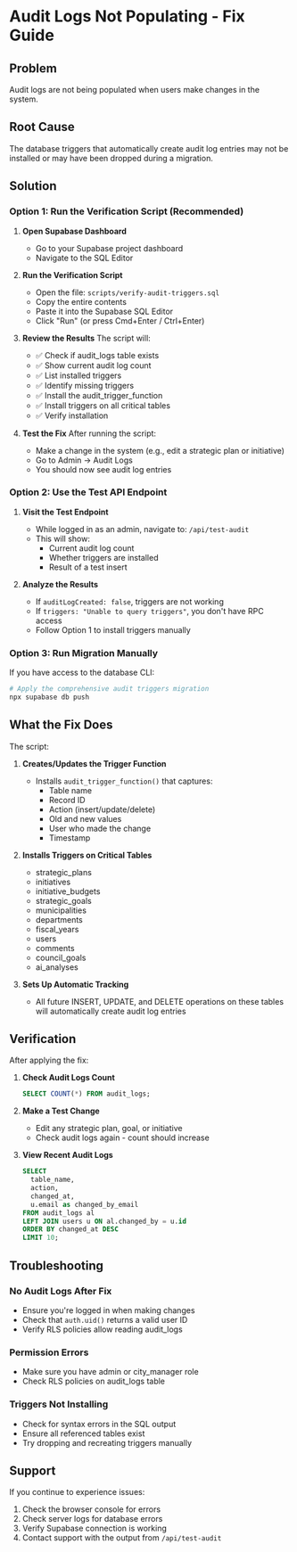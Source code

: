 # Audit Logs Not Populating - Fix Guide

## Problem
Audit logs are not being populated when users make changes in the system.

## Root Cause
The database triggers that automatically create audit log entries may not be installed or may have been dropped during a migration.

## Solution

### Option 1: Run the Verification Script (Recommended)

1. **Open Supabase Dashboard**
   - Go to your Supabase project dashboard
   - Navigate to the SQL Editor

2. **Run the Verification Script**
   - Open the file: `scripts/verify-audit-triggers.sql`
   - Copy the entire contents
   - Paste it into the Supabase SQL Editor
   - Click "Run" (or press Cmd+Enter / Ctrl+Enter)

3. **Review the Results**
   The script will:
   - ✅ Check if audit_logs table exists
   - ✅ Show current audit log count
   - ✅ List installed triggers
   - ✅ Identify missing triggers
   - ✅ Install the audit_trigger_function
   - ✅ Install triggers on all critical tables
   - ✅ Verify installation

4. **Test the Fix**
   After running the script:
   - Make a change in the system (e.g., edit a strategic plan or initiative)
   - Go to Admin → Audit Logs
   - You should now see audit log entries

### Option 2: Use the Test API Endpoint

1. **Visit the Test Endpoint**
   - While logged in as an admin, navigate to: `/api/test-audit`
   - This will show:
     - Current audit log count
     - Whether triggers are installed
     - Result of a test insert

2. **Analyze the Results**
   - If `auditLogCreated: false`, triggers are not working
   - If `triggers: "Unable to query triggers"`, you don't have RPC access
   - Follow Option 1 to install triggers manually

### Option 3: Run Migration Manually

If you have access to the database CLI:

```bash
# Apply the comprehensive audit triggers migration
npx supabase db push
```

## What the Fix Does

The script:

1. **Creates/Updates the Trigger Function**
   - Installs `audit_trigger_function()` that captures:
     - Table name
     - Record ID
     - Action (insert/update/delete)
     - Old and new values
     - User who made the change
     - Timestamp

2. **Installs Triggers on Critical Tables**
   - strategic_plans
   - initiatives
   - initiative_budgets
   - strategic_goals
   - municipalities
   - departments
   - fiscal_years
   - users
   - comments
   - council_goals
   - ai_analyses

3. **Sets Up Automatic Tracking**
   - All future INSERT, UPDATE, and DELETE operations on these tables will automatically create audit log entries

## Verification

After applying the fix:

1. **Check Audit Logs Count**
   ```sql
   SELECT COUNT(*) FROM audit_logs;
   ```

2. **Make a Test Change**
   - Edit any strategic plan, goal, or initiative
   - Check audit logs again - count should increase

3. **View Recent Audit Logs**
   ```sql
   SELECT 
     table_name,
     action,
     changed_at,
     u.email as changed_by_email
   FROM audit_logs al
   LEFT JOIN users u ON al.changed_by = u.id
   ORDER BY changed_at DESC
   LIMIT 10;
   ```

## Troubleshooting

### No Audit Logs After Fix
- Ensure you're logged in when making changes
- Check that `auth.uid()` returns a valid user ID
- Verify RLS policies allow reading audit_logs

### Permission Errors
- Make sure you have admin or city_manager role
- Check RLS policies on audit_logs table

### Triggers Not Installing
- Check for syntax errors in the SQL output
- Ensure all referenced tables exist
- Try dropping and recreating triggers manually

## Support

If you continue to experience issues:

1. Check the browser console for errors
2. Check server logs for database errors
3. Verify Supabase connection is working
4. Contact support with the output from `/api/test-audit`
